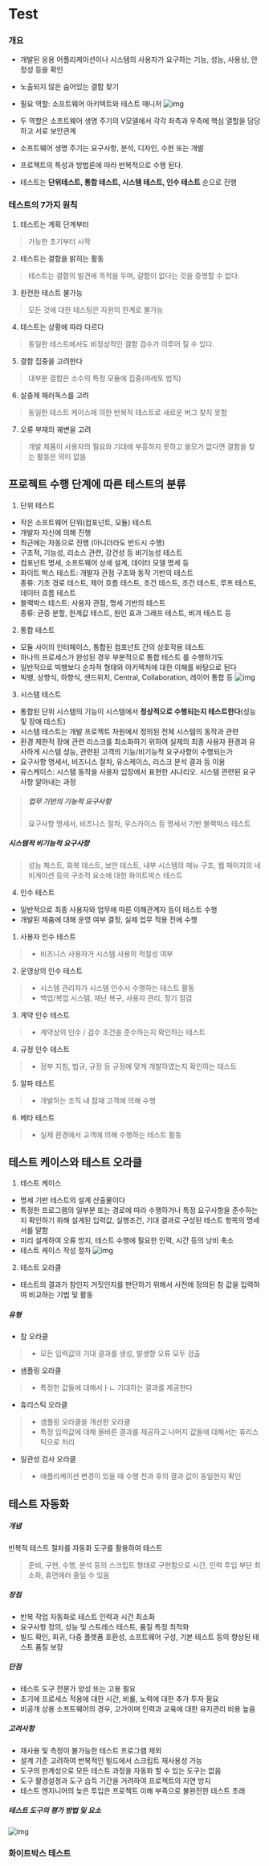 # Test
### 개요
* 개발된 응용 어플리케이션이나 시스템의 사용자가 요구하는 기능, 성능, 사용상, 안정성 등을 확인 
* 노출되지 않은 숨어있는 결함 찾기
* 필요 역할: 소프트웨어 아키텍트와 테스트 매니저
![img](https://velog.velcdn.com/images/fulldev_hong/post/aca0430f-27e7-4232-90b4-9cb6746ae552/image.png)








* 두 역할은 소프트웨어 생명 주기의 V모델에서 각각 좌측과 우측에 핵심 열할을 담당하고 서로 보안관계
* 소프트웨어 생명 주기는 요구사항, 분석, 디자인, 수현 또는 개발
* 프로젝트의 특성과 방법론에 따라 반복적으로 수행 된다.
* 테스트는 **단위테스트, 통합 테스트, 시스템 테스트, 인수 테스트** 순으로 진행
### 테스트의 7가지 원칙
1. 테스트는 계획 단계부터
> 가능한 초기부터 시작
2. 테스트는 결함을 밝히는 활동
> 테스트는 결함의 발견에 목적을 두며, 걀함이 없다는 것을 증명할 수 없다.
3. 완전한 테스트 불가능
> 모든 것에 대한 테스팅은 자원의 한계로 불가능
4. 테스트는 상황에 따라 다르다
> 동일한 테스트에서도 비정상적인 결함 검수가 이루어 질 수 있다.
5. 결함 집중을 고려한다
> 대부분 결함은 소수의 특정 모듈에 집중(파레토 법칙)
6. 살충제 패러독스를 고려
> 동일한 테스트 케이스에 의한 반복적 테스트로 새로운 버그 찾지 못함
7. 오류 부재의 궤변을 고려
> 개발 제품이 사용자의 필요와 기대에 부흥하지 못하고 쓸모가 없다면 결함을 찾는 활동은 의미 없음
## 프로젝트 수행 단계에 따른 테스트의 분류
1. 단위 테스트
* 작은 소프트웨어 단위(컴포넌트, 모듈) 테스트
* 개발자 자신에 의해 진행
* 최근에는 자동으로 진행 (아니더라도 반드시 수행)
* 구조적, 기능성, 리소스 관련, 강건성 등 비기능성 테스트
* 컴포넌트 명세, 소프트웨어 상세 설계, 데이터 모델 명세 등 
* 화이트 박스 테스트: 개발자 관점 구조와 동작 기반의 테스트<br>
종류: 기초 경로 테스트, 제어 흐름 테스트, 조건 테스트, 조건 테스트, 루프 테스트, 데이터 흐름 테스트
* 블랙박스 테스트: 사용자 관점, 명세 기반의 테스트<br>
종류: 균증 분할, 한계값 테스트, 원인 효과 그래프 테스트, 비겨 테스트 등
2. 통합 테스트
* 모듈 사이의 인터페이스, 통합된 컴포넌트 간의 상호작용 테스트
* 하나의 프로세스가 완성된 경우 부분적으로 통합 테스트 를 수행하기도
* 일반적으로 빅뱅보다 순차적 형태와 아키텍처에 대한 이해를 바탕으로 된다
* 빅뱅, 상향식, 하향식, 샌드위치, Central, Collaboration, 레이어 통합 등
![img](https://velog.velcdn.com/images/fulldev_hong/post/c09d185c-e651-4814-b62d-53caff0d5060/image.png)





3. 시스템 테스트
* 통합된 단위 시스템의 기능이 시스템에서 **정상적으로 수행되는지 테스트한다**(성능 및 장애 테스트)
* 시스템 테스트는 개발 프로젝트 차원에서 정의된 전체 시스템의 동작과 관련
* 환경 제한적 장애 관련 리스크를 최소화하기 위하여 실제의 최종 사용자 환경과 유사하게 시스템 성능, 관련된 고객의 기능/비기능적 요구사항이 수행되는가
* 요구사항 명세서, 비즈니스 절차, 유스케이스, 리스크 분석 결과 등 이용
* 유스케이스: 시스템 동작을 사용자 입장에서 표현한 시나리오. 시스템 관련된 요구사항 알아내는 과정

> ##### 업무 기반의 기능적 요구사항
> 요구사항 명세서, 비즈니스 절차, 우스카이스 등 명세서 기반 블랙박스 테스트
##### 시스템적 비기능적 요구사항
> 성능 체스트, 회복 테스트, 보안 테스트, 내부 시스템의 메뉴 구조, 웹 페이지의 네비게이션 등의 구조적 요소에 대한 화이트박스 테스트
4. 인수 테스트
* 일반적으로 최종 사용자와 업무에 따른 이해관계자 등이 테스트 수행
* 개발된 제춤에 대해 운영 여부 결정, 실제 업무 적용 전에 수행
1. 사용자 인수 테스트 
> * 비즈니스 사용자가 시스템 사용의 적절성 여부
2. 운영상의 인수 테스트
> * 시스템 관리자가 시스템 인수시 수행하는 테스트 활동
> * 백업/복업 시스템, 재난 복구, 사용자 관리, 정기 점검
3. 계약 인수 테스트
> * 계약상의 인수 / 검수 조건을 준수하는지 확인하는 테스트
4. 규정 인수 테스트
> * 정부 지침, 법규, 규정 등 규정에 맞게 개발하였는지 확인하는 테스트
5. 알파 테스트
> * 개발하는 조직 내 잠재 고객에 의해 수행
6. 베타 테스트
> * 실제 환경에서 고객에 의해 수행하는 테스트 활동

## 테스트 케이스와 테스트 오라클
1. 테스트 케이스
* 명세 기반 테스트의 설계 산출물이다
* 특정한 프로그램의 일부분 또는 경로에 따라 수행하거나 특정 요구사항을 준수하는지 확인하기 위해 설계된 입력값, 실행조건, 기대 결과로 구성된 테스트 항목의 명세서를 말함
* 미리 설계하여 오류 방지, 테스트 수행에 필요한 인력, 시간 등의 낭비 축소
* 테스트 케이스 작성 절차
![img](https://velog.velcdn.com/images/fulldev_hong/post/7547f2a3-4102-4749-a9f5-bb547cc8a37d/image.png)


2. 테스트 오라클
* 테스트의 결과가 참인지 거짓인지를 판단하기 위해서 사전에 정의된 참 값을 입력하여 비교하는 기법 및 활동
##### 유형
* 참 오라클
> * 모든 입력값의 기대 결과를 생성, 발생항 오류 모두 검출
 * 샘플링 오라클
> * 특정한 값들에 대해서ㅏㄴ 기대하는 결과를 제공한다
* 휴리스틱 오라클
> * 샘플링 오라클을 개선한 오라클
> * 특정 입력값에 대해 올바른 결과를 제공하고 나머지 값들에 대해서는 휴리스틱으로 처리
* 일관성 검사 오라클
> * 애플리케이션 변경이 있을 때 수행 전과 후의 결과 값이 동일한지 확인
## 테스트 자동화
##### 개념
반복적 테스트 절차를 자동화 도구를 활용하여 테스트
> 준비, 구현, 수행, 분석 등의 스크립트 형태로 구현함으로 시간, 인력 투입 부단 최소화, 휴먼에러 줄일 수 있음
##### 장점
* 반복 작업 자동화로 테스트 인력과 시간 최소화
* 요구사항 정의, 성능 및 스트레스 테스트, 품질 특정 최적화
* 빌드 확인, 회귀, 다중 플랫폼 호환성, 소프트웨어 구성, 기본 테스트 등의 향상된 테스트 품질 보장
##### 단점
* 테스트 도구 전문가 양성 또는 고용 필요
* 초기에 프로세스 적용에 대한 시간, 비룔, 노력에 대한 추가 투자 필요
* 비공개 상용 소프트웨어의 경우, 고가이며 인력과 교육에 대한 유지관리 비용 높음
##### 고려사항
* 재사용 및 측정이 불가능한 테스트 프로그램 제외
* 설계 기준 고려하여 반복적인 빌드에서 스크립트 재사용성 가능
* 도구의 한계성으로 모든 테스트 과정을 자동화 할 수 있는 도구는 없음
* 도구 활경설정과 도구 습득 기간을 거려하여 프로젝트의 지연 방지
* 테스트 엔지니어의 늦은 투입은 프로젝트 이해 부족으로 불완전한 테스트 초래
##### 테스트 도구의 평가 방법 및 요소
![img](https://velog.velcdn.com/images/fulldev_hong/post/1e766e79-3955-4b68-aa65-ead3d26ed3d4/image.PNG)

### 화이트박스 테스트